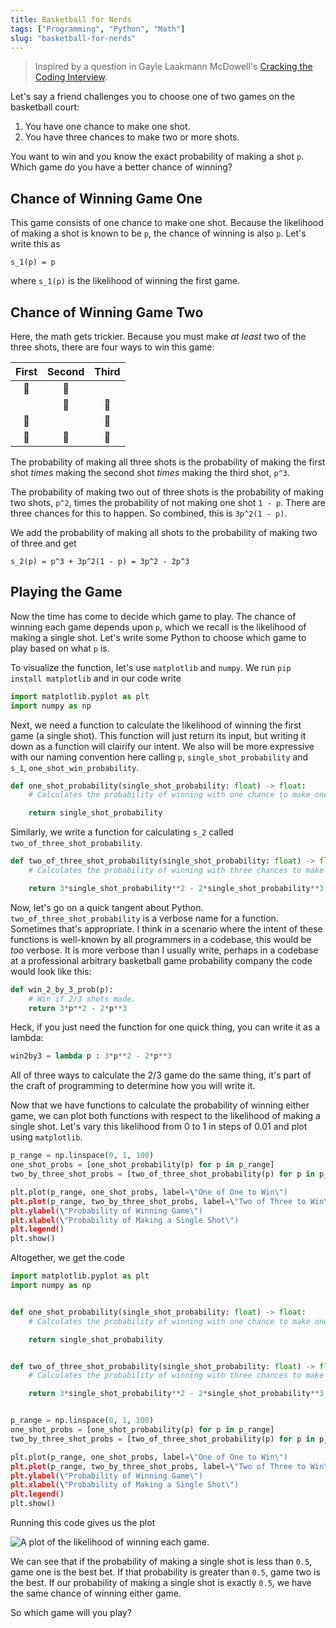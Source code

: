 ```yaml
---
title: Basketball for Nerds
tags: ["Programming", "Python", "Math"]
slug: "basketball-for-nerds"
---
```


> Inspired by a question in Gayle Laakmann McDowell's [Cracking the Coding Interview](https://www.amazon.com/Cracking-Coding-Interview-Programming-Questions/dp/0984782850/ref=sr_1_1?ie=UTF8).  

Let's say a friend challenges you to choose one of two games on the basketball court:

1. You have one chance to make one shot.
2. You have three chances to make two or more shots.

You want to win and you know the exact probability of making a shot `p`. Which game do you have a better chance of winning?

## Chance of Winning Game One

This game consists of one chance to make one shot. Because the likelihood of making a shot is known to be `p`, the chance of winning is also `p`. Let's write this as

```
s_1(p) = p
```

where `s_1(p)` is the likelihood of winning the first game.

## Chance of Winning Game Two


Here, the math gets trickier. Because you must make _at least_ two of the three shots, there are four ways to win this game:

| First | Second | Third |
| :---: | :----: | :---: |
|   🏀   |   🏀    |       |
|       |   🏀    |   🏀   |
|   🏀   |        |   🏀   |
|   🏀   |   🏀    |   🏀   |

The probability of making all three shots is the probability of making the first shot _times_ making the second shot _times_ making the third shot, `p^3`.

The probability of making two out of three shots is the probability of making two shots, `p^2`, times the probability of not making one shot `1 - p`. There are three chances for this to happen. So combined, this is `3p^2(1 - p)`.

We add the probability of making all shots to the probability of making two of three and get

```
s_2(p) = p^3 + 3p^2(1 - p) = 3p^2 - 2p^3
```

## Playing the Game

Now the time has come to decide which game to play. The chance of winning each game depends upon `p`, which we recall is the likelihood of making a single shot. Let's write some Python to choose which game to play based on what `p` is.

To visualize the function, let's use `matplotlib` and `numpy`. We run `pip install matplotlib` and in our code write

``` python
import matplotlib.pyplot as plt
import numpy as np
```

Next, we need a function to calculate the likelihood of winning the first game (a single shot). This function will just return its input, but writing it down as a function will clairify our intent. We also will be more expressive with our naming convention here calling `p`, `single_shot_probability` and `s_1`, `one_shot_win_probability`.


``` python
def one_shot_probability(single_shot_probability: float) -> float:
    # Calculates the probability of winning with one chance to make one shot.

    return single_shot_probability
```

Similarly, we write a function for calculating `s_2` called `two_of_three_shot_probability`. 

``` python
def two_of_three_shot_probability(single_shot_probability: float) -> float:
    # Calculates the probability of winning with three chances to make at least two shots.

    return 3*single_shot_probability**2 - 2*single_shot_probability**3
```

Now, let's go on a quick tangent about Python. `two_of_three_shot_probability` is a verbose name for a function. Sometimes that's appropriate. I think in a scenario where the intent of these functions is well-known by all programmers in a codebase, this would be _too_ verbose. It is more verbose than I usually write, perhaps in a codebase at a professional arbitrary basketball game probability company the code would look like this:

``` python
def win_2_by_3_prob(p):
    # Win if 2/3 shots made.
    return 3*p**2 - 2*p**3
```

Heck, if you just need the function for one quick thing, you can write it as a lambda:

``` python
win2by3 = lambda p : 3*p**2 - 2*p**3
```

All of three ways to calculate the 2/3 game do the same thing, it's part of the craft of programming to determine how you will write it. 

Now that we have functions to calculate the probability of winning either game, we can plot both functions with respect to the likelihood of making a single shot. Let's vary this likelihood from 0 to 1 in steps of 0.01 and plot using `matplotlib`.

``` python
p_range = np.linspace(0, 1, 100)
one_shot_probs = [one_shot_probability(p) for p in p_range]
two_by_three_shot_probs = [two_of_three_shot_probability(p) for p in p_range]

plt.plot(p_range, one_shot_probs, label=\"One of One to Win\")
plt.plot(p_range, two_by_three_shot_probs, label=\"Two of Three to Win\")
plt.ylabel(\"Probability of Winning Game\")
plt.xlabel(\"Probability of Making a Single Shot\")
plt.legend()
plt.show()
```

Altogether, we get the code

``` python
import matplotlib.pyplot as plt
import numpy as np


def one_shot_probability(single_shot_probability: float) -> float:
    # Calculates the probability of winning with one chance to make one shot.

    return single_shot_probability


def two_of_three_shot_probability(single_shot_probability: float) -> float:
    # Calculates the probability of winning with three chances to make at least two shots.

    return 3*single_shot_probability**2 - 2*single_shot_probability**3


p_range = np.linspace(0, 1, 100)
one_shot_probs = [one_shot_probability(p) for p in p_range]
two_by_three_shot_probs = [two_of_three_shot_probability(p) for p in p_range]

plt.plot(p_range, one_shot_probs, label=\"One of One to Win\")
plt.plot(p_range, two_by_three_shot_probs, label=\"Two of Three to Win\")
plt.ylabel(\"Probability of Winning Game\")
plt.xlabel(\"Probability of Making a Single Shot\")
plt.legend()
plt.show()
```

Running this code gives us the plot

![A plot of the likelihood of winning each game.](https://media.graphcms.com/tINbsEj0RU6kItX6dwxC)

We can see that if the probability of making a single shot is less than `0.5`, game one is the best bet. If that probability is greater than `0.5`, game two is the best. If our probability of making a single shot is exactly `0.5`, we have the same chance of winning either game.

So which game will you play?